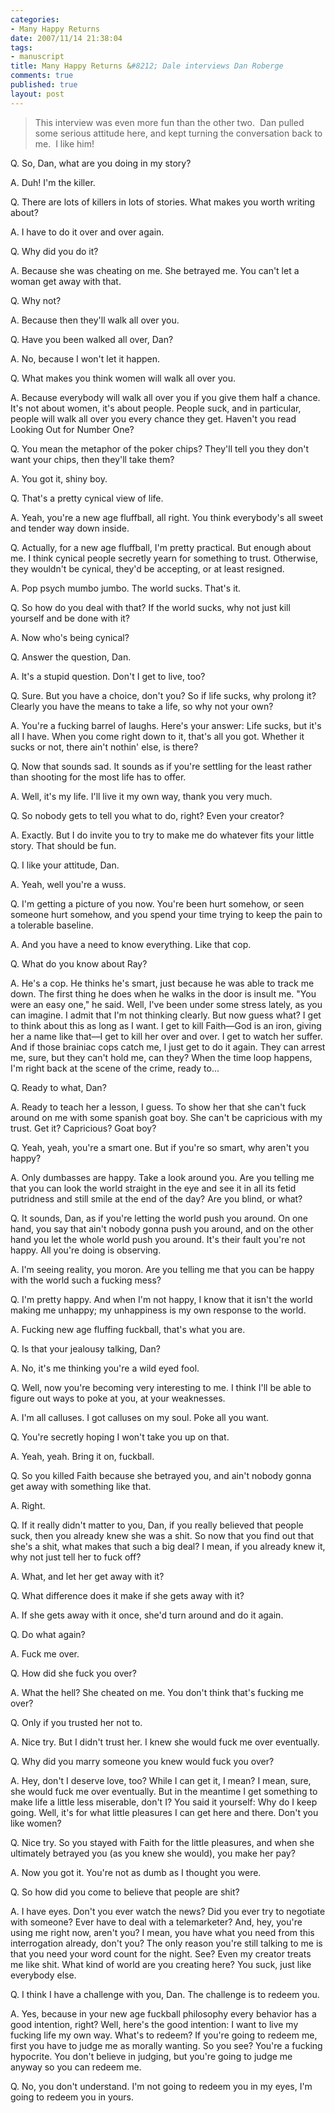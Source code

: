 ```yaml
--- 
categories: 
- Many Happy Returns
date: 2007/11/14 21:38:04
tags: 
- manuscript
title: Many Happy Returns &#8212; Dale interviews Dan Roberge
comments: true
published: true
layout: post
---
```


<blockquote>This interview was even more fun than the other two.  Dan pulled some serious attitude here, and kept turning the conversation back to me.  I like him!</blockquote>
Q. So, Dan, what are you doing in my story?

A. Duh!  I'm the killer.

Q. There are lots of killers in lots of stories.  What makes you worth writing about?

A. I have to do it over and over again.

Q. Why did you do it?

A. Because she was cheating on me.  She betrayed me.  You can't let a woman get away with that.

Q. Why not?

A. Because then they'll walk all over you.

Q. Have you been walked all over, Dan?

A. No, because I won't let it happen.

Q. What makes you think women will walk all over you.

A. Because everybody will walk all over you if you give them half a chance.  It's not about women, it's about people.  People suck, and in particular, people will walk all over you every chance they get.  Haven't you read Looking Out for Number One?

Q. You mean the metaphor of the poker chips?  They'll tell you they don't want your chips, then they'll take them?

A. You got it, shiny boy.

Q. That's a pretty cynical view of life.

A. Yeah, you're a new age fluffball, all right.  You think everybody's all sweet and tender way down inside.

Q. Actually, for a new age fluffball, I'm pretty practical.  But enough about me.  I think cynical people secretly yearn for something to trust.  Otherwise, they wouldn't be cynical, they'd be accepting, or at least resigned.

A. Pop psych mumbo jumbo.  The world sucks.  That's it.

Q. So how do you deal with that?  If the world sucks, why not just kill yourself and be done with it?

A. Now who's being cynical?

Q. Answer the question, Dan.

A. It's a stupid question.  Don't I get to live, too?

Q. Sure.  But you have a choice, don't you?  So if life sucks, why prolong it?  Clearly you have the means to take a life, so why not your own?

A. You're a fucking barrel of laughs.  Here's your answer:  Life sucks, but it's all I have.  When you come right down to it, that's all you got.  Whether it sucks or not, there ain't nothin' else, is there?

Q. Now that sounds sad.  It sounds as if you're settling for the least rather than shooting for the most life has to offer.

A. Well, it's my life.  I'll live it my own way, thank you very much.

Q. So nobody gets to tell you what to do, right?  Even your creator?

A. Exactly.  But I do invite you to try to make me do whatever fits your little story.  That should be fun.

Q. I like your attitude, Dan.

A. Yeah, well you're a wuss.

Q. I'm getting a picture of you now.  You're been hurt somehow, or seen someone hurt somehow, and you spend your time trying to keep the pain to a tolerable baseline.

A. And you have a need to know everything.  Like that cop.

Q. What do you know about Ray?

A. He's a cop.  He thinks he's smart, just because he was able to track me down.  The first thing he does when he walks in the door is insult me.  "You were an easy one," he said.  Well, I've been under some stress lately, as you can imagine.  I admit that I'm not thinking clearly.  But now guess what?  I get to think about this as long as I want.  I get to kill Faith—God is an iron, giving her a name like that—I get to kill her over and over.  I get to watch her suffer.  And if those brainiac cops catch me, I just get to do it again.  They can arrest me, sure, but they can't hold me, can they?  When the time loop happens, I'm right back at the scene of the crime, ready to...

Q. Ready to what, Dan?

A. Ready to teach her a lesson, I guess.  To show her that she can't fuck around on me with some spanish goat boy.  She can't be capricious with my trust.  Get it?  Capricious?  Goat boy?

Q. Yeah, yeah, you're a smart one.  But if you're so smart, why aren't you happy?

A. Only dumbasses are happy.  Take a look around you.  Are you telling me that you can look the world straight in the eye and see it in all its fetid putridness and still smile at the end of the day?  Are you blind, or what?

Q. It sounds, Dan, as if you're letting the world push you around.  On one hand, you say that ain't nobody gonna push you around, and on the other hand you let the whole world push you around.  It's their fault you're not happy.  All you're doing is observing.

A. I'm seeing reality, you moron.  Are  you telling me that you can be happy with the world such a fucking mess?

Q. I'm pretty happy.  And when I'm not happy, I know that it isn't the world making me unhappy; my unhappiness is my own response to the world.

A. Fucking new age fluffing fuckball, that's what you are.

Q. Is that your jealousy talking, Dan?

A. No, it's me thinking you're a wild eyed fool.

Q. Well, now you're becoming very interesting to me.  I think I'll be able to figure out ways to poke at you, at your weaknesses.

A. I'm all calluses.  I got calluses on my soul.  Poke all you want.

Q. You're secretly hoping I won't take you up on that.

A. Yeah, yeah.  Bring it on, fuckball.

Q. So you killed Faith because she betrayed you, and ain't nobody gonna get away with something like that.

A. Right.

Q. If it really didn't matter to you, Dan, if you really believed that people suck, then you already knew she was a shit.  So now that you find out that she's a shit, what makes that such a big deal?  I mean, if you already knew it, why not just tell her to fuck off?

A. What, and let her get away with it?

Q. What difference does it make if she gets away with it?

A. If she gets away with it once, she'd turn around and do it again.

Q. Do what again?

A. Fuck me over.

Q. How did she fuck you over?

A. What the hell?  She cheated on me.  You don't think that's fucking me over?

Q. Only if you trusted her not to.

A. Nice try.  But I didn't trust her.  I knew she would fuck me over eventually.

Q. Why did you marry someone you knew would fuck you over?

A. Hey, don't I deserve love, too?  While I can get it, I mean?  I mean, sure, she would fuck me over eventually.  But in the meantime I get something to make life a little less miserable, don't I?  You said it yourself:  Why do I keep going.  Well, it's for what little pleasures I can get here and there.  Don't you like women?

Q. Nice try.  So you stayed with Faith for the little pleasures, and when she ultimately betrayed you (as you knew she would), you make her pay?

A. Now you got it.  You're not as dumb as I thought you were.

Q. So how did you come to believe that people are shit?

A. I have eyes.  Don't you ever watch the news?  Did you ever try to negotiate with someone?  Ever have to deal with a telemarketer?  And, hey, you're using me right now, aren't you?  I mean, you have what you need from this interrogation already, don't you?  The only reason you're still talking to me is that you need your word count for the night.  See?  Even my creator treats me like shit.  What kind of world are you creating here?  You suck, just like everybody else.

Q. I think I have a challenge with you, Dan.  The challenge is to redeem you.

A. Yes, because in your new age fuckball philosophy every behavior has a good intention, right?  Well, here's the good intention:  I want to live my fucking life my own way.  What's to redeem?  If you're going to redeem me, first you have to judge me as morally wanting.  So you see?  You're a fucking hypocrite.  You don't believe in judging, but you're going to judge me anyway so you can redeem me.

Q. No, you don't understand.  I'm not going to redeem you in my eyes, I'm going to redeem you in yours.
